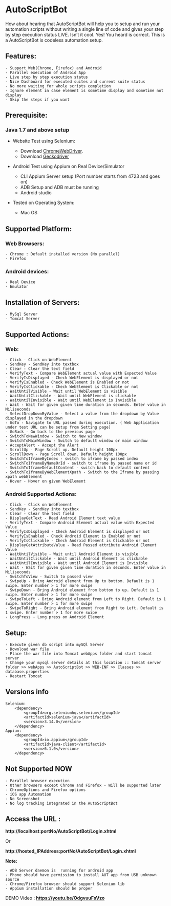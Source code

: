 # AutoScriptBot

How about hearing that AutoScriptBot will help you to setup and run your automation scripts without writing a single line of code and gives your step by step execution status LIVE. Isn’t it cool. Yes! You heard is correct. This is a AutoScriptBot is codeless automation setup. 

## Features: 

	- Support Web(Chrome, Firefox) and Android
	- Parallel execution of Android App 
	- Live step by step execution status
	- Nice Dashboard for executed suites and current suite status
	- No more waiting for whole scripts completion
	- Ignore element in case element is sometime display and sometime not display
	- Skip the steps if you want

## Prerequisite:

### Java 1.7 and above setup

* Website Test using Selenium:
	
	- Download [ChromeWebDriver](https://chromedriver.chromium.org/downloads).
	- Download [Geckodriver](https://github.com/mozilla/geckodriver/releases) 

* Android Test using Appium on Real Device/Simulator

	- CLI Appium Server setup (Port number starts from 4723 and goes on)
	- ADB Setup and ADB must be running 
	- Android studio
 
* Tested on Operating System:

	- Mac OS
	
 
## Supported Platform:

### Web Browsers:

	- Chrome : Default installed version (No parallel)
	- Firefox 

### Android devices:

	- Real Device
	- Emulator 

## Installation of Servers:

	- MySql Server
	- Tomcat Server

## Supported Actions:

### Web:

	- Click - Click on WebElement
	- SendKey - SendKey into textbox
	- Clear - Clear the text field
	- VerifyText - Compare WebElement actual value with Expected Value
	- VerifyIsDisplayed - Check WebElement is displayed or not
	- VerifyIsEnabled - Check WebElement is Enabled or not
	- VerifyIsClickable - Check WebElement is Clickable or not
	- WaitUntilVisible - Wait until WebElement is visible 
	- WaitUntilClickable - Wait until WebElement is clickable
	- WaitUntilInvisible - Wait until WebElement is Invisible
	- Wait - Wait for given given time duration in seconds. Enter value in Miliseconds 
	- SelectDropDownByValue - Select a value from the dropdown by Value displayed in the dropdown
	- GoTo - Navigate to URL passed during execution. ( Web Application under test URL can be setup from Setting page)
	- GoBack - Go back to the previous page 
	- SwitchToNewWindow - Switch to New window 
	- SwitchToMainWindow - Switch to default window or main window
	- AcceptAlert - Accept the Alert
	- ScrollUp - Page Scroll up. Default height 100px  
	- ScrollDown - Page Scroll down. Default height 100px 
	- SwitchToIframeByIndex - switch to iframe by passed index
	- SwitchToIframeByNameOrId - switch to iframe by passed name or id
	- SwitchToIframeDefaultContent - switch back to default content
	- SwitchToIframeByWebElementXpath - Switch to the Iframe by passing xpath webElement
	- Hover - Hover on given WebElement	


### Android Supported Actions:


	- Click - Click on WebElement
	- SendKey - SendKey into textbox
	- Clear - Clear the text field
	- DisplayGetText - Read Android Element text value
	- VerifyText - Compare Android Element actual value with Expected Value
	- VerifyIsDisplayed - Check Android Element is displayed or not
	- VerifyIsEnabled - Check Android Element is Enabled or not
	- VerifyIsClickable - Check Android Element is Clickable or not
	- DisplayGetAttributeValue - Read Passed attribute Android Element Value
	- WaitUntilVisible - Wait until Android Element is visible 
	- WaitUntilClickable - Wait until Android Element is clickable
	- WaitUntilInvisible - Wait until Android Element is Invisible
	- Wait - Wait for given given time duration in seconds. Enter value in Miliseconds 
	- SwitchToView - Switch to passed view 
	- SwipeUp - Bring Android element from Up to bottom. Default is 1 swipe. Enter number > 1 for more swipe
	- SwipeDown - Bring Android element from bottom to up. Default is 1 swipe. Enter number > 1 for more swipe
	- SwipeToLeft - Bring Android element from Left to Right. Default is 1 swipe. Enter number > 1 for more swipe
	- SwipeToRight - Bring Android element from Right to Left. Default is 1 swipe. Enter number > 1 for more swipe
	- LongPress - Long press on Android Element


## Setup:
	- Execute given db script into mySQl Server
	- Download war file
	- Place the war file into Tomcat webApps folder and start tomcat server
	- Change your mysql server details at this location :: tomcat server folder >> webApps >> AutoScriptBot >> WEB-INF >> Classes >> database.properties    
	- Restart Tomcat 

## Versions info
		
	Selenium: 
		<dependency>
			<groupId>org.seleniumhq.selenium</groupId>
			<artifactId>selenium-java</artifactId>
			<version>3.14.0</version>
		</dependency>
	Appium:
		<dependency>
			<groupId>io.appium</groupId>
			<artifactId>java-client</artifactId>
			<version>6.1.0</version>
		</dependency>

## Not Supported NOW
 
	- Parallel browser execution
	- Other browsers except Chrome and Firefox - Will be supported later
	- ChromeOptions and Firefox options
	- iOS app Automation
	- No Screenshot 
	- No log tracking integrated in the AutoScriptBot
	 

## Access the URL : 

__http://localhost:portNo/AutoScriptBot/Login.xhtml__

Or 

__http://hosted_IPAddress:portNo/AutoScriptBot/Login.xhtml__ 



__Note:__ 

	- ADB Server daemon is  running for android app
	- Phone should have permission to install AUT app from USB unknown source 
	- Chrome/Firefox browser should support Selenium lib
	- Appium installation should be proper 


DEMO Video : __https://youtu.be/OdgvuuFsVzo__  



